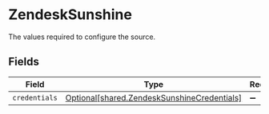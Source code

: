 # ZendeskSunshine

The values required to configure the source.


## Fields

| Field                                                                                                | Type                                                                                                 | Required                                                                                             | Description                                                                                          |
| ---------------------------------------------------------------------------------------------------- | ---------------------------------------------------------------------------------------------------- | ---------------------------------------------------------------------------------------------------- | ---------------------------------------------------------------------------------------------------- |
| `credentials`                                                                                        | [Optional[shared.ZendeskSunshineCredentials]](undefined/models/shared/zendesksunshinecredentials.md) | :heavy_minus_sign:                                                                                   | N/A                                                                                                  |
